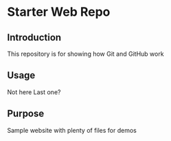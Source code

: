 # Starter Web Repo

## Introduction

This repository is for showing how Git and GitHub work
## Usage

Not here
Last one?

## Purpose

Sample website with plenty of files for demos
